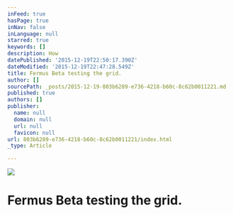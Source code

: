 ```yaml
---
inFeed: true
hasPage: true
inNav: false
inLanguage: null
starred: true
keywords: []
description: How
datePublished: '2015-12-19T22:50:17.390Z'
dateModified: '2015-12-19T22:47:28.549Z'
title: Fermus Beta testing the grid.
author: []
sourcePath: _posts/2015-12-19-803b6289-e736-4218-b60c-8c62b0011221.md
published: true
authors: []
publisher:
  name: null
  domain: null
  url: null
  favicon: null
url: 803b6289-e736-4218-b60c-8c62b0011221/index.html
_type: Article

---
```

![](https://the-grid-user-content.s3-us-west-2.amazonaws.com/2cfcd803-9b1e-4de3-811f-52af879359cc.jpg)

# Fermus Beta testing the grid.